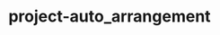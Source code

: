 ---
layout: project-auto_arrangement
title: project-auto_arrangement
slug: /project-auto_arrangement
---